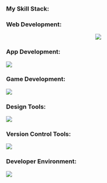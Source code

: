 ### My Skill Stack:


### Web Development:
<div align="center">
  <img src="https://skillicons.dev/icons?i=html,css,bootstrap,js,jquery,react,redux,nodejs,express,wordpress,webflow" />
</div>

### App Development:
<div margin-left="40px">
  <img src="https://skillicons.dev/icons?i=dart,flutter,firebase" />
</div>

### Game Development:
<div margin-left="40px">
  <img src="https://skillicons.dev/icons?i=c,cpp,cs,unity,unreal" />
</div>

### Design Tools:
<div margin-left="40px">
  <img src="https://skillicons.dev/icons?i=figma,ai" />
</div>

### Version Control Tools:
<div margin-left="40px">
  <img src="https://skillicons.dev/icons?i=git,github" />
</div>

### Developer Environment:
<div margin-left="40px">
  <img src="https://skillicons.dev/icons?i=vscode" />
</div>

<!--
**umarkhan1513/umarkhan1513** is a ✨ _special_ ✨ repository because its `README.md` (this file) appears on your GitHub profile.

Here are some ideas to get you started:

- 🔭 I’m currently working on ...
- 🌱 I’m currently learning ...
- 👯 I’m looking to collaborate on ...
- 🤔 I’m looking for help with ...
- 💬 Ask me about ...
- 📫 How to reach me: ...
- 😄 Pronouns: ...
- ⚡ Fun fact: ...
-->

